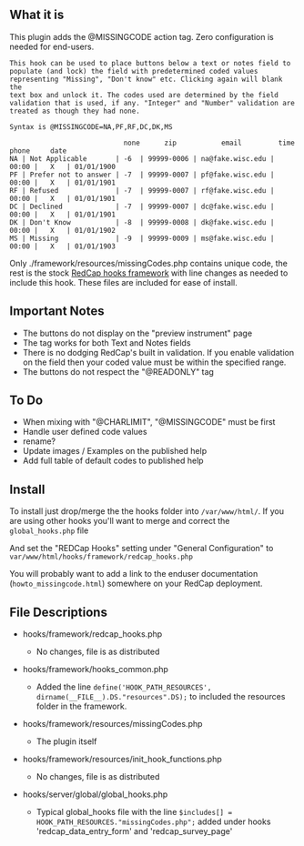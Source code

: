 ## What it is

This plugin adds the @MISSINGCODE action tag. Zero configuration is needed for end-users. 

    This hook can be used to place buttons below a text or notes field to
    populate (and lock) the field with predetermined coded values 
    representing "Missing", "Don't know" etc. Clicking again will blank the
    text box and unlock it. The codes used are determined by the field
    validation that is used, if any. "Integer" and "Number" validation are
    treated as though they had none.
    
    Syntax is @MISSINGCODE=NA,PF,RF,DC,DK,MS
    
                                none      zip           email         time    phone     date
    NA | Not Applicable       | -6  | 99999-0006 | na@fake.wisc.edu | 00:00 |   X   | 01/01/1900
    PF | Prefer not to answer | -7  | 99999-0007 | pf@fake.wisc.edu | 00:00 |   X   | 01/01/1901
    RF | Refused              | -7  | 99999-0007 | rf@fake.wisc.edu | 00:00 |   X   | 01/01/1901
    DC | Declined             | -7  | 99999-0007 | dc@fake.wisc.edu | 00:00 |   X   | 01/01/1901
    DK | Don't Know           | -8  | 99999-0008 | dk@fake.wisc.edu | 00:00 |   X   | 01/01/1902
    MS | Missing              | -9  | 99999-0009 | ms@fake.wisc.edu | 00:00 |   X   | 01/01/1903

Only ./framework/resources/missingCodes.php contains unique code, the rest is the stock [RedCap hooks framework](https://github.com/123andy/redcap-hook-framework) with line changes as needed to include this hook. These files are included for ease of install.

## Important Notes

* The buttons do not display on the "preview instrument" page
* The tag works for both Text and Notes fields
* There is no dodging RedCap's built in validation. If you enable validation on the field then your coded value must be within the specified range.
* The buttons do not respect the "@READONLY" tag

## To Do

* When mixing with "@CHARLIMIT", "@MISSINGCODE" must be first
* Handle user defined code values
* rename?
* Update images / Examples on the published help
* Add full table of default codes to published help

## Install

To install just drop/merge the the hooks folder into `/var/www/html/`. If you are using other hooks you'll want to merge and correct the `global_hooks.php` file 
    
And set the "REDCap Hooks" setting under "General Configuration" to `var/www/html/hooks/framework/redcap_hooks.php`

You will probably want to add a link to the enduser documentation (`howto_missingcode.html`) somewhere on your RedCap deployment.
    
## File Descriptions

* hooks/framework/redcap_hooks.php
  * No changes, file is as distributed
    
* hooks/framework/hooks_common.php
  * Added the line `define('HOOK_PATH_RESOURCES', dirname(__FILE__).DS."resources".DS);` to included the resources folder in the framework.
    
* hooks/framework/resources/missingCodes.php
  * The plugin itself
    
* hooks/framework/resources/init_hook_functions.php
  * No changes, file is as distributed
    
* hooks/server/global/global_hooks.php
  * Typical global_hooks file with the line `$includes[] = HOOK_PATH_RESOURCES."missingCodes.php";` added under hooks 'redcap_data_entry_form' and 'redcap_survey_page'

